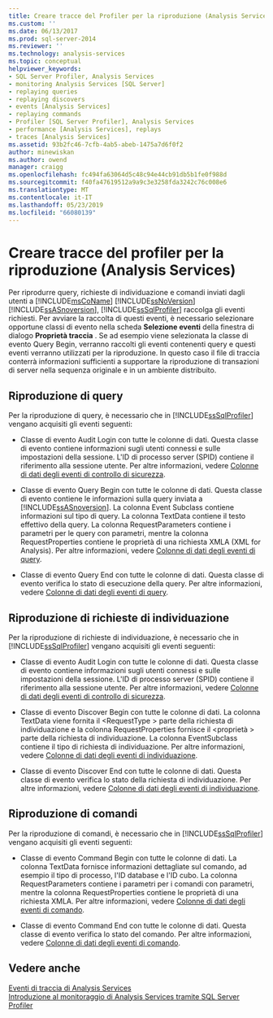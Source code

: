 ```yaml
---
title: Creare tracce del Profiler per la riproduzione (Analysis Services) | Microsoft Docs
ms.custom: ''
ms.date: 06/13/2017
ms.prod: sql-server-2014
ms.reviewer: ''
ms.technology: analysis-services
ms.topic: conceptual
helpviewer_keywords:
- SQL Server Profiler, Analysis Services
- monitoring Analysis Services [SQL Server]
- replaying queries
- replaying discovers
- events [Analysis Services]
- replaying commands
- Profiler [SQL Server Profiler], Analysis Services
- performance [Analysis Services], replays
- traces [Analysis Services]
ms.assetid: 93b2fc46-7cfb-4ab5-abeb-1475a7d6f0f2
author: minewiskan
ms.author: owend
manager: craigg
ms.openlocfilehash: fc494fa63064d5c48c94e44cb91db5b1fe0f988d
ms.sourcegitcommit: f40fa47619512a9a9c3e3258fda3242c76c008e6
ms.translationtype: MT
ms.contentlocale: it-IT
ms.lasthandoff: 05/23/2019
ms.locfileid: "66080139"
---
```

# <a name="create-profiler-traces-for-replay-analysis-services"></a>Creare tracce del profiler per la riproduzione (Analysis Services)
  Per riprodurre query, richieste di individuazione e comandi inviati dagli utenti a [!INCLUDE[msCoName](../../includes/msconame-md.md)] [!INCLUDE[ssNoVersion](../../includes/ssnoversion-md.md)] [!INCLUDE[ssASnoversion](../../includes/ssasnoversion-md.md)], [!INCLUDE[ssSqlProfiler](../../includes/sssqlprofiler-md.md)] raccolga gli eventi richiesti. Per avviare la raccolta di questi eventi, è necessario selezionare opportune classi di evento nella scheda **Selezione eventi** della finestra di dialogo **Proprietà traccia** . Se ad esempio viene selezionata la classe di evento Query Begin, verranno raccolti gli eventi contenenti query e questi eventi verranno utilizzati per la riproduzione. In questo caso il file di traccia conterrà informazioni sufficienti a supportare la riproduzione di transazioni di server nella sequenza originale e in un ambiente distribuito.  
  
## <a name="replay-for-queries"></a>Riproduzione di query  
 Per la riproduzione di query, è necessario che in [!INCLUDE[ssSqlProfiler](../../includes/sssqlprofiler-md.md)] vengano acquisiti gli eventi seguenti:  
  
-   Classe di evento Audit Login con tutte le colonne di dati. Questa classe di evento contiene informazioni sugli utenti connessi e sulle impostazioni della sessione. L'ID di processo server (SPID) contiene il riferimento alla sessione utente. Per altre informazioni, vedere [Colonne di dati degli eventi di controllo di sicurezza](https://docs.microsoft.com/bi-reference/trace-events/security-audit-data-columns).  
  
-   Classe di evento Query Begin con tutte le colonne di dati. Questa classe di evento contiene le informazioni sulla query inviata a [!INCLUDE[ssASnoversion](../../includes/ssasnoversion-md.md)]. La colonna Event Subclass contiene informazioni sul tipo di query. La colonna TextData contiene il testo effettivo della query. La colonna RequestParameters contiene i parametri per le query con parametri, mentre la colonna RequestProperties contiene le proprietà di una richiesta XMLA (XML for Analysis). Per altre informazioni, vedere [Colonne di dati degli eventi di query](https://docs.microsoft.com/bi-reference/trace-events/queries-events-data-columns).  
  
-   Classe di evento Query End con tutte le colonne di dati. Questa classe di evento verifica lo stato di esecuzione della query. Per altre informazioni, vedere [Colonne di dati degli eventi di query](https://docs.microsoft.com/bi-reference/trace-events/queries-events-data-columns).  
  
## <a name="replay-for-discovers"></a>Riproduzione di richieste di individuazione  
 Per la riproduzione di richieste di individuazione, è necessario che in [!INCLUDE[ssSqlProfiler](../../includes/sssqlprofiler-md.md)] vengano acquisiti gli eventi seguenti:  
  
-   Classe di evento Audit Login con tutte le colonne di dati. Questa classe di evento contiene informazioni sugli utenti connessi e sulle impostazioni della sessione. L'ID di processo server (SPID) contiene il riferimento alla sessione utente. Per altre informazioni, vedere [Colonne di dati degli eventi di controllo di sicurezza](https://docs.microsoft.com/bi-reference/trace-events/security-audit-data-columns).  
  
-   Classe di evento Discover Begin con tutte le colonne di dati. La colonna TextData viene fornita il \<RequestType > parte della richiesta di individuazione e la colonna RequestProperties fornisce il \<proprietà > parte della richiesta di individuazione. La colonna EventSubclass contiene il tipo di richiesta di individuazione. Per altre informazioni, vedere [Colonne di dati degli eventi di individuazione](https://docs.microsoft.com/bi-reference/trace-events/discover-events-data-columns).  
  
-   Classe di evento Discover End con tutte le colonne di dati. Questa classe di evento verifica lo stato della richiesta di individuazione. Per altre informazioni, vedere [Colonne di dati degli eventi di individuazione](https://docs.microsoft.com/bi-reference/trace-events/discover-events-data-columns).  
  
## <a name="replay-for-commands"></a>Riproduzione di comandi  
 Per la riproduzione di comandi, è necessario che in [!INCLUDE[ssSqlProfiler](../../includes/sssqlprofiler-md.md)] vengano acquisiti gli eventi seguenti:  
  
-   Classe di evento Command Begin con tutte le colonne di dati. La colonna TextData fornisce informazioni dettagliate sul comando, ad esempio il tipo di processo, l'ID database e l'ID cubo. La colonna RequestParameters contiene i parametri per i comandi con parametri, mentre la colonna RequestProperties contiene le proprietà di una richiesta XMLA. Per altre informazioni, vedere [Colonne di dati degli eventi di comando](https://docs.microsoft.com/bi-reference/trace-events/command-events-data-columns).  
  
-   Classe di evento Command End con tutte le colonne di dati. Questa classe di evento verifica lo stato del comando. Per altre informazioni, vedere [Colonne di dati degli eventi di comando](https://docs.microsoft.com/bi-reference/trace-events/command-events-data-columns).  
  
## <a name="see-also"></a>Vedere anche  
 [Eventi di traccia di Analysis Services](https://docs.microsoft.com/bi-reference/trace-events/analysis-services-trace-events)   
 [Introduzione al monitoraggio di Analysis Services tramite SQL Server Profiler](introduction-to-monitoring-analysis-services-with-sql-server-profiler.md)  
  
  
